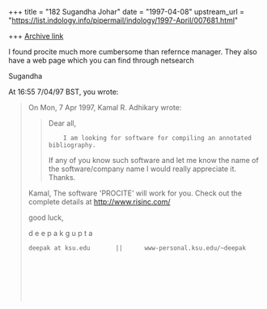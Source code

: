 +++
title = "182 Sugandha Johar"
date = "1997-04-08"
upstream_url = "https://list.indology.info/pipermail/indology/1997-April/007681.html"

+++
[Archive link](https://list.indology.info/pipermail/indology/1997-April/007681.html)

I found procite much more cumbersome than refernce manager. They also have
a web page which you can find through netsearch

Sugandha


At 16:55 7/04/97 BST, you wrote:
>On Mon, 7 Apr 1997, Kamal R. Adhikary wrote:
>
>> Dear all,
>> 
>>         I am looking for software for compiling an annotated bibliography.
>> If any of you know such software and let me know the  name of the
>> software/company name I would really appreciate it.   Thanks.
>> 
>
>Kamal,
>The software 'PROCITE' will work for you. Check out the complete
>details at http://www.risinc.com/
>
>good luck,
>
>
>              
>d e e p a k     g u p t a
>~~~~~~~~~~~~~~~~~~~~~~~~~~~~~~~~~~~~~~~~~~~~~~~~~~~~~~~~~
>deepak at ksu.edu       ||      www-personal.ksu.edu/~deepak
> 
>
>
>
>
>
>
>





